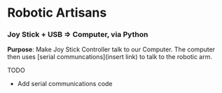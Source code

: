 # Robotic Artisans
### Joy Stick + USB => Computer, via Python
**Purpose**: Make Joy Stick Controller talk to our Computer.
The computer then uses [serial communcations](insert link) to talk to the robotic arm.


TODO
* Add serial communications code


